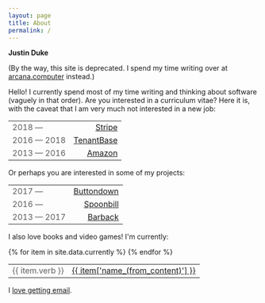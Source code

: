 ```yaml
---
layout: page
title: About
permalink: /
---
```


<style>.post-header { display: none; } .post-content { font-size: 20px; line-height: 30px;} p { margin-bottom: 1em; }</style>

**Justin Duke**

(By the way, this site is deprecated. I spend my time writing over at [arcana.computer](https://arcana.computer) instead.)

Hello! I currently spend most of my time writing and thinking about software (vaguely in that order). 
Are you interested in a curriculum vitae? Here it is, with the caveat that I am very much not interested
in a new job:

<table>
<tr>
<td>2018 —</td>
<td><a href='https://stripe.com'>Stripe</a></td>
</tr>
<tr>
<td>2016 — 2018</td>
<td><a href='https://tenantbase.com'>TenantBase</a></td>
</tr>
<tr>
<td>2013 — 2016</td>
<td><a href='https://amazon.com'>Amazon</a></td>
</tr>
</table>

Or perhaps you are interested in some of my projects:

<table>
<tr>
<td>2017 —</td>
<td><a href='https://buttondown.email'>Buttondown</a></td>
</tr>
<tr>
<td>2016 —</td>
<td><a href='https://spoonbill.io'>Spoonbill</a></td>
</tr>
<tr>
<td>2013 — 2017</td>
<td><a href='https://getbarback.com'>Barback</a></td>
</tr>
</table>

I also love books and video games! I'm currently:

<table>
{% for item in site.data.currently %}
<tr>
<td> {{ item.verb }}</td>
<td> <a href='/content/{{ item['name_(from_content)'][0] | slugify }}'>{{ item['name_(from_content)'] }}</a></td>
</tr>
{% endfor %}
</table>

I [love getting email](mailto:me@jmduke.com).

<style>
    table {
        width: 100%;
        margin-bottom: 1em;
    }
    td:last-child {
        text-align: right;
    }
    td:first-child {
        opacity: 0.7;
    }
</style>
